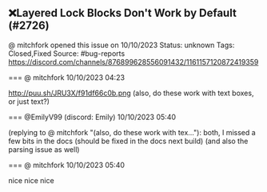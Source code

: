 ## ❌Layered Lock Blocks Don't Work by Default (#2726)
@ mitchfork opened this issue on 10/10/2023
Status: unknown
Tags: Closed,Fixed
Source: #bug-reports https://discord.com/channels/876899628556091432/1161157120872419359


=== @ mitchfork 10/10/2023 04:23

http://puu.sh/JRU3X/f91df66c0b.png
(also, do these work with text boxes, or just text?)

=== @EmilyV99 (discord: Emily) 10/10/2023 05:40

(replying to @ mitchfork "(also, do these work with tex…"): both, I missed a few bits in the docs (should be fixed in the docs next build)
(and also the parsing issue as well)

=== @ mitchfork 10/10/2023 05:40

nice nice nice
